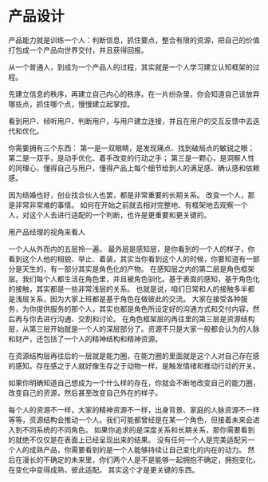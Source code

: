 # 产品设计

产品能力就是训练一个人：判断信息，抓住要点，整合有限的资源，把自己的价值打包成一个产品向世界交付，并且获得回报。

从一个普通人，到成为一个产品人的过程，其实就是一个人学习建立认知框架的过程。

先建立信息的秩序，再建立自己内心的秩序。在一片纷杂里，你会知道自己该放弃哪些点，抓住哪个点，慢慢建立起掌控。

看到用户、倾听用户、判断用户，与用户建立连接，并且在用户的交互反馈中去迭代和优化。

你需要拥有三个东西：
第一是一双眼睛，是发现痛点、找到破局点的敏锐之眼；
第二是一双手，是动手优化、着手改变的行动之手；
第三是一颗心，是洞察人性的同理心，懂得自己与用户，懂得产品上每个细节给到人的满足感、确认感和依赖感。

因为结婚也好，创业找合伙人也罢，都是非常重要的长期关系。
改变一个人，那是非常非常难的事情。
如何在开始之前就去相对完整地、有框架地去观察一个人，对这个人去进行适配的一个判断，也许是更重要和更关键的。

用产品经理的视角来看人

一个人从外而内的五层拎一遍。
最外层是感知层，是你看到的一个人的样子，你看到这个人他的相貌、举止、着装，其实当你看到这个人的时候，你要知道有一部分是天生的，有一部分其实是角色化的产物。
在感知层之内的第二层是角色框架层。我们每个人都生活在角色里，并且被角色驯化。基于表面的感知，基于角色化的接触，其实都是一些非常浅层的关系。
也就是说，咱们日常和人的接触多半都是浅层关系，因为大家上班都是基于角色在做彼此的交流。
大家在接受各种服务，为你提供服务的那个人，其实也都是角色所设定好的沟通方式和交付内容，然后再与你去进行沟通、交割和讨论。
在角色框架层的再往里的第三层是资源结构层，从第三层开始就是一个人的深层部分了。资源不只是大家一般都会认为的人脉和财产，还包括了一个人的精神结构和精神资源。

在资源结构层再往后的一层就是能力圈，在能力圈的里面就是这个人对自己存在感的感知。存在感之于人就好像生存之于动物一样，是触发情绪和推动行动的开关。

如果你明确知道自己想成为一个什么样的存在，你就会不断地改变自己的能力圈，改变自己的资源，然后甚至改变自己外在的样子。

每个人的资源不一样，大家的精神资源不一样，出身背景、家庭的人脉资源不一样等等，资源结构会推动一个人。我们可能都曾经是在某一个角色，但接着未来会进入到不同系统的不同角色。
如果你追求的是深度关系和长期关系，那你需要看到的就绝不仅仅是在表面上已经呈现出来的结果。
没有任何一个人是完美适配另一个人的成熟产品，你需要看到的是一个人能够持续让自己变化的内在的动力。
然后在漫长的不确定的未来里，你们两个人是不是能够一起拥抱不确定，拥抱变化，在变化中变得成熟，彼此适配。
其实这个才是更关键的东西。

